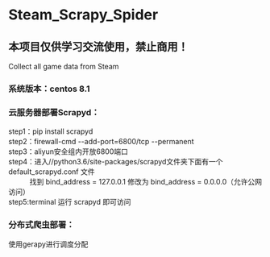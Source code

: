# Steam_Scrapy_Spider
## 本项目仅供学习交流使用，禁止商用！
Collect all game data from Steam

### 系统版本：centos 8.1  
### 云服务器部署Scrapyd：  
step1：pip install scrapyd  
step2：firewall-cmd --add-port=6800/tcp --permanent  
step3：aliyun安全组内开放6800端口  
step4：进入//python3.6/site-packages/scrapyd文件夹下面有一个default_scrapyd.conf 文件  
&emsp;&emsp;&emsp;找到 bind_address = 127.0.0.1 修改为 bind_address = 0.0.0.0（允许公网访问）   
step5:terminal 运行 scrapyd 即可访问  

### 分布式爬虫部署：  
使用gerapy进行调度分配
